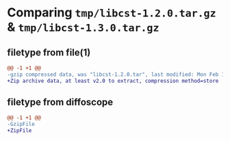 # Comparing `tmp/libcst-1.2.0.tar.gz` & `tmp/libcst-1.3.0.tar.gz`

## filetype from file(1)

```diff
@@ -1 +1 @@
-gzip compressed data, was "libcst-1.2.0.tar", last modified: Mon Feb 19 12:48:24 2024, max compression
+Zip archive data, at least v2.0 to extract, compression method=store
```

## filetype from diffoscope

```diff
@@ -1 +1 @@
-GzipFile
+ZipFile
```

